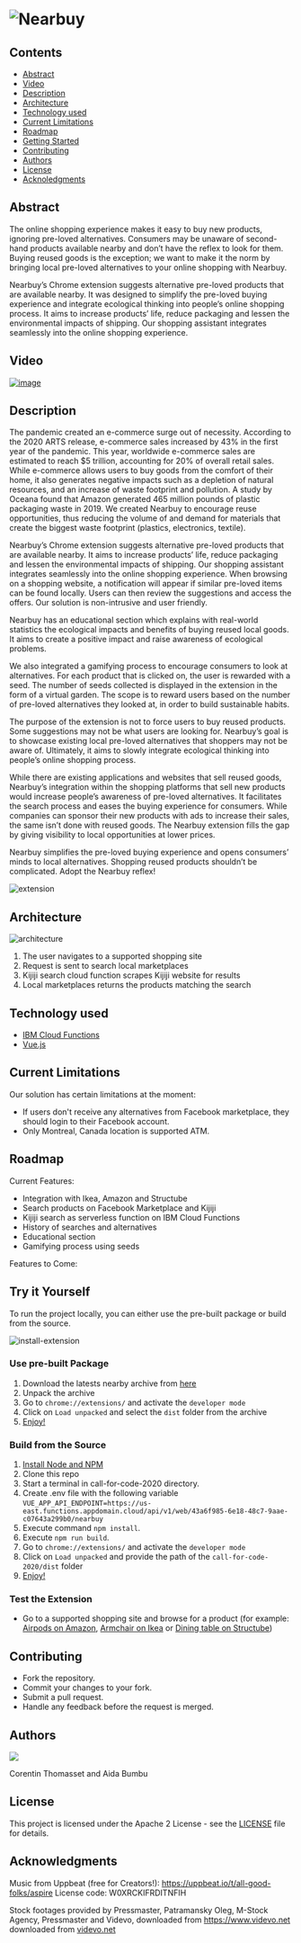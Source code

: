 # ![Nearbuy](/images/nearbuy.png)

## Contents
- [Abstract](#Abstract)
- [Video](#video)
- [Description](#description)
- [Architecture](#architecture)
- [Technology used](#technology-used)
- [Current Limitations](#current-limitations)
- [Roadmap](#roadmap)
- [Getting Started](#getting-started)
- [Contributing](#contributing)
- [Authors](#authors)
- [License](#license)
- [Acknoledgments](#acknowledgments)

## Abstract
The online shopping experience makes it easy to buy new products, ignoring pre-loved alternatives. Consumers may be unaware of second-hand products available nearby and don’t have the reflex to look for them. Buying reused goods is the exception; we want to make it the norm by bringing local pre-loved alternatives to your online shopping with Nearbuy.

Nearbuy’s Chrome extension suggests alternative pre-loved products that are available nearby. It was designed to simplify the pre-loved buying experience and integrate ecological thinking into people’s online shopping process. It aims to increase products’ life, reduce packaging and lessen the environmental impacts of shipping. Our shopping assistant integrates seamlessly into the online shopping experience. 

## Video

[![image](https://user-images.githubusercontent.com/33403840/199153708-5cc09519-0308-4a68-a986-08130e49b842.png)](https://drive.google.com/file/d/1X5EbiT4x0L3ypiq3ge21wCIXGKSvQJVr/view?usp=sharing)


## Description

The pandemic created an e-commerce surge out of necessity. According to the 2020 ARTS release, e-commerce sales increased by 43% in the first year of the pandemic. This year, worldwide e-commerce sales are estimated to reach $5 trillion, accounting for 20% of overall retail sales. While e-commerce allows users to buy goods from the comfort of their home, it also generates negative impacts such as a depletion of natural resources, and an increase of waste footprint and pollution. A study by Oceana found that Amazon generated 465 million pounds of plastic packaging waste in 2019. We created Nearbuy to encourage reuse opportunities, thus reducing the volume of and demand for materials that create the biggest waste footprint (plastics, electronics, textile). 

Nearbuy’s Chrome extension suggests alternative pre-loved products that are available nearby. It aims to increase products’ life, reduce packaging and lessen the environmental impacts of shipping. Our shopping assistant integrates seamlessly into the online shopping experience. When browsing on a shopping website, a notification will appear if similar pre-loved items can be found locally. Users can then review the suggestions and access the offers. Our solution is non-intrusive and user friendly.

Nearbuy has an educational section which explains with real-world statistics the ecological impacts and benefits of buying reused local goods. It aims to create a positive impact and raise awareness of ecological problems.

We also integrated a gamifying process to encourage consumers to look at alternatives. For each product that is clicked on, the user is rewarded with a seed. The number of seeds collected is displayed in the extension in the form of a virtual garden. The scope is to reward users based on the number of pre-loved alternatives they looked at, in order to build sustainable habits.

The purpose of the extension is not to force users to buy reused products. Some suggestions may not be what users are looking for. Nearbuy’s goal is to showcase existing local pre-loved alternatives that shoppers may not be aware of. Ultimately, it aims to slowly integrate ecological thinking into people’s online shopping process.

While there are existing applications and websites that sell reused goods, Nearbuy’s integration within the shopping platforms that sell new products would increase people’s awareness of pre-loved alternatives. It facilitates the search process and eases the buying experience for consumers. While companies can sponsor their new products with ads to increase their sales, the same isn’t done with reused goods. The Nearbuy extension fills the gap by giving visibility to local opportunities at lower prices.

Nearbuy simplifies the pre-loved buying experience and opens consumers’ minds to local alternatives. Shopping reused products shouldn’t be complicated. Adopt the Nearbuy reflex!

![extension](/images/extension.png)


## Architecture

![architecture](/images/architecture.png)

1. The user navigates to a supported shopping site
1. Request is sent to search local marketplaces 
1. Kijiji search cloud function scrapes Kijiji website for results
1. Local marketplaces returns the products matching the search

## Technology used

- [IBM Cloud Functions](https://cloud.ibm.com/functions/)
- [Vue.js](https://vuejs.org/)

## Current Limitations

Our solution has certain limitations at the moment:
- If users don't receive any alternatives from Facebook marketplace, they should login to their Facebook account.
- Only Montreal, Canada location is supported ATM.

## Roadmap

Current Features:
- Integration with Ikea, Amazon and Structube
- Search products on Facebook Marketplace and Kijiji
- Kijiji search as serverless function on IBM Cloud Functions
- History of searches and alternatives
- Educational section
- Gamifying process using seeds

Features to Come:

## Try it Yourself
To run the project locally, you can either use the pre-built package or build from the source.

![install-extension](/images/install-extension.png)

### Use pre-built Package
1. Download the latests nearby archive from [here](https://github.com/corentinthomasset/call-for-code-2022/releases/)
1. Unpack the archive
1. Go to `chrome://extensions/` and activate the `developer mode`
1. Click on `Load unpacked` and select the `dist` folder from the archive
1. [Enjoy!](#test-the-extension)

### Build from the Source
1. [Install Node and NPM](https://nodejs.org/en/download/)
1. Clone this repo
1. Start a terminal in call-for-code-2020 directory.
1. Create .env file with the following variable `VUE_APP_API_ENDPOINT=https://us-east.functions.appdomain.cloud/api/v1/web/43a6f985-6e18-48c7-9aae-c07643a299b0/nearbuy`
1. Execute command `npm install`.
1. Execute `npm run build`.
1. Go to `chrome://extensions/` and activate the `developer mode`
1. Click on `Load unpacked` and provide the path of the `call-for-code-2020/dist` folder
1. [Enjoy!](#test-the-extension)

### Test the Extension

- Go to a supported shopping site and browse for a product (for example: [Airpods on Amazon](https://www.amazon.ca/Apple-AirPods-Pro-2nd-Generation/dp/B0BDHWDR12?ref_=ast_sto_dp&th=1&psc=1), [Armchair on Ikea](https://www.ikea.com/ca/en/p/poaeng-armchair-birch-veneer-knisa-light-beige-s49306570/) or [Dining table on Structube](https://www.structube.com/en_ca/dina-extendable-acacia-wood-dining-table-180-cm-to-260-cm-22-43-03?pid=22888))

## Contributing

- Fork the repository.
- Commit your changes to your fork.
- Submit a pull request.
- Handle any feedback before the request is merged.

## Authors

<a href="https://github.com/corentinthomasset/call-for-code-2022/graphs/contributors">
  <img src="https://contributors-img.web.app/image?repo=corentinthomasset/call-for-code-2022"/>
</a>

Corentin Thomasset and Aida Bumbu

## License

This project is licensed under the Apache 2 License - see the [LICENSE](/LICENSE) file for details.

## Acknowledgments

Music from Uppbeat (free for Creators!): https://uppbeat.io/t/all-good-folks/aspire
License code: W0XRCKIFRDITNFIH

Stock footages provided by Pressmaster, Patramansky Oleg, M-Stock Agency, Pressmaster and Videvo, downloaded from https://www.videvo.net
downloaded from <a class="videvo-redirect" target="_blank" href="https://www.videvo.net">videvo.net</a>


